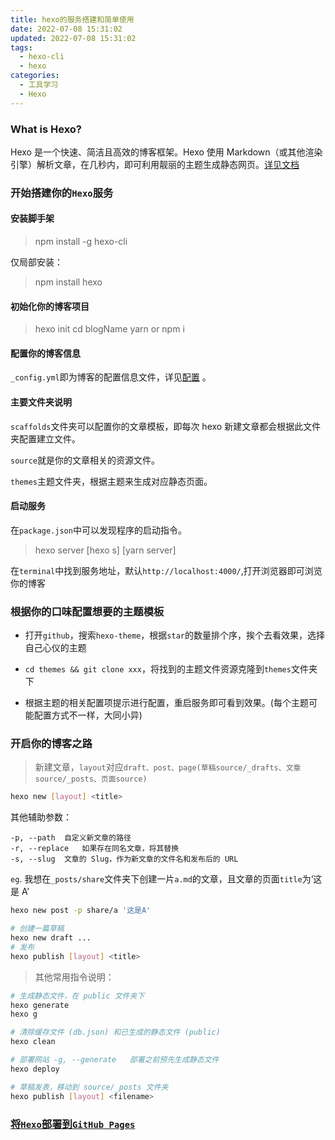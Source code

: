 ```yaml
---
title: hexo的服务搭建和简单使用
date: 2022-07-08 15:31:02
updated: 2022-07-08 15:31:02
tags:
  - hexo-cli
  - hexo
categories:
  - 工具学习
  - Hexo
---
```


### What is Hexo?

Hexo 是一个快速、简洁且高效的博客框架。Hexo 使用 Markdown（或其他渲染引擎）解析文章，在几秒内，即可利用靓丽的主题生成静态网页。[详见文档](https://hexo.io/docs/)

<!-- more -->

### 开始搭建你的`Hexo`服务

#### 安装脚手架

> npm install -g hexo-cli

仅局部安装：

> npm install hexo

#### 初始化你的博客项目

> hexo init <blogName>
> cd blogName
> yarn or npm i

#### 配置你的博客信息

`_config.yml`即为博客的配置信息文件，详见[配置](https://hexo.io/zh-cn/docs/configuration) 。

#### 主要文件夹说明

`scaffolds`文件夹可以配置你的文章模板，即每次 hexo 新建文章都会根据此文件夹配置建立文件。

`source`就是你的文章相关的资源文件。

`themes`主题文件夹，根据主题来生成对应静态页面。

#### 启动服务

在`package.json`中可以发现程序的启动指令。

> hexo server [hexo s] [yarn server]

在`terminal`中找到服务地址，默认`http://localhost:4000/`,打开浏览器即可浏览你的博客

### 根据你的口味配置想要的主题模板

- 打开`github`，搜索`hexo-theme`，根据`star`的数量排个序，挨个去看效果，选择自己心仪的主题

- `cd themes && git clone xxx`，将找到的主题文件资源克隆到`themes`文件夹下

- 根据主题的相关配置项提示进行配置，重启服务即可看到效果。(每个主题可能配置方式不一样，大同小异)

### 开启你的博客之路

> 新建文章，`layout`对应`draft、post、page(草稿source/_drafts、文章source/_posts、页面source)`

```bash
hexo new [layout] <title>
```

其他辅助参数：

```
-p, --path	自定义新文章的路径
-r, --replace	如果存在同名文章，将其替换
-s, --slug	文章的 Slug，作为新文章的文件名和发布后的 URL
```

`eg`. 我想在`_posts/share`文件夹下创建一片`a.md`的文章，且文章的页面`title`为‘这是 A’

```bash
hexo new post -p share/a '这是A'

# 创建一篇草稿
hexo new draft ...
# 发布
hexo publish [layout] <title>
```

> 其他常用指令说明：

```bash
# 生成静态文件，在 public 文件夹下
hexo generate
hexo g

# 清除缓存文件 (db.json) 和已生成的静态文件 (public)
hexo clean

# 部署网站 -g, --generate	部署之前预先生成静态文件
hexo deploy

# 草稿发表，移动到 source/_posts 文件夹
hexo publish [layout] <filename>
```

### [将`Hexo`部署到`GitHub Pages`](https://hexo.io/zh-cn/docs/github-pages)
